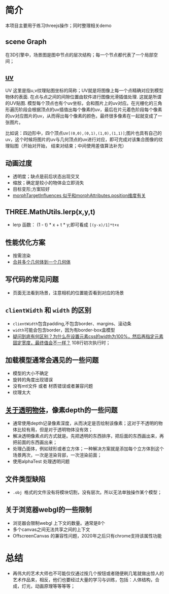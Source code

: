 # 简介
本项目主要用于练习threejs操作；同时整理相关demo
## scene Graph
在3D引擎中，场景图是图中节点的层次结构；每一个节点都代表了一个局部空间；
## [uv](./manual/custom-buffergeometry-cube-indexed.html)
UV 这里是指u,v纹理贴图坐标的简称；UV就是将图像上每一个点精确对应到模型物体的表面. 在点与点之间的间隙位置由软件进行图像光滑插值处理. 这就是所谓的UV贴图.
模型每个顶点也有个uv坐标，会和图片上的uv对应。在光栅化的三角形遍历阶段会根据顶点的uv插值出每个像素的uv，最后在片元着色阶段每个像素的uv对应图片的uv，从而得出每个像素的颜色，最终很多像素在一起就变成了一张图片。

比如说：四边形中，四个顶点uv`[(0,0),(0,1),(1,0),(1,1)]`;图片也具有自己的uv，这个时候将图片的uv与几何顶点的uv进行对应，即可完成对该集合图像的纹理贴图（开始对开始，
结束对结束；中间使用差值算法补充）

## 动画过度
- 透明度；缺点是前后状态出现交叉
- 缩放；确定是较小的物体会立即消失
- 目标变形;方案较好
- [morphTargetInfluences 似乎和morphAttributes.position维度有关](./manual/lots-of-objects-morphtargets.html)


## THREE.MathUtils.lerp(x,y,t)
- lerp 函数： (1 - t) * x + t * y;即可看成 `[(y-x)/1]*t+x`

## 性能优化方案
- 按需渲染
- [合并多个几何体到一个几何体](./manual/lots-of-objects-merged.html)

## 写代码的常见问题
- 页面无法看到场景，注意相机的位置能否看到对应的场景


## `clientWidth` 和 `width` 的区别
- `clientWidth`包含padding,不包含border、margins、滚动条
- `width`可能会包含border，因为有border-box盒模型
- [疑问到底有何区别？为什么在设置元素css的width为100%，然后再指定元素固定宽度，最终值会不一样？](./manual/offscreencanvas-w-orbitcontrols.js) 108行初次执行时；

## 加载模型通常会遇见的一些问题
- 模型的大小不确定
- 旋转的角度出现错误
- 没有mtl文件 或者 材质错误或者兼容问题
- 纹理太大

## [关于透明物体](manual/transparency-intersecting-planes-fixed.html)，像素depth的一些问题
- 通常使用depth记录像素深度，从而决定是否绘制该像素；这对于不透明的物体比较有用，但是对于透明物体没有效；
- 解决透明像素点的方式就是。先把透明的东西排序，把后面的东西画出来，再把前面的东西画出来；
- 处理凸面体，例如球形或者立方体；一种解决方案就是添加每个立方体到这个场景两次，一次是渲染背部，一次渲染前面；
- 使用alphaTest 处理透明问题
## 文件类型缺陷
- `.obj `格式的文件没有将模块切割，没有层次。所以无法单独操作某个模型；


## 关于浏览器webgl的一些限制
- 浏览器会限制webgl 上下文的数量。通常是8个
- 多个canvas之间无法共享之间的上下文
- OffscreenCanvas 的兼容性问题，2020年之后只有chrome支持该属性功能


# 总结
- 再伟大的艺术大师也不可能仅仅通过按几个按钮或者随便刷几笔就做出惊人的艺术作品来，相反，他们也要经过大量的学习与训练，包括：人体结构，合成，灯光，动画原理等等等等；
